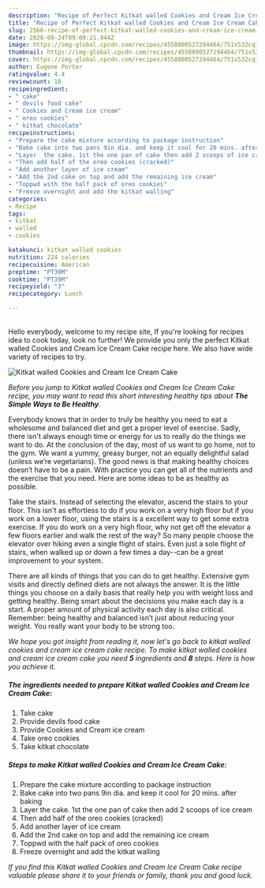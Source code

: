 ```yaml
---
description: "Recipe of Perfect Kitkat walled Cookies and Cream Ice Cream Cake"
title: "Recipe of Perfect Kitkat walled Cookies and Cream Ice Cream Cake"
slug: 2566-recipe-of-perfect-kitkat-walled-cookies-and-cream-ice-cream-cake
date: 2020-08-24T09:09:21.944Z
image: https://img-global.cpcdn.com/recipes/4558800527294464/751x532cq70/kitkat-walled-cookies-and-cream-ice-cream-cake-recipe-main-photo.jpg
thumbnail: https://img-global.cpcdn.com/recipes/4558800527294464/751x532cq70/kitkat-walled-cookies-and-cream-ice-cream-cake-recipe-main-photo.jpg
cover: https://img-global.cpcdn.com/recipes/4558800527294464/751x532cq70/kitkat-walled-cookies-and-cream-ice-cream-cake-recipe-main-photo.jpg
author: Eugene Porter
ratingvalue: 4.4
reviewcount: 10
recipeingredient:
- " cake"
- " devils food cake"
- " Cookies and Cream ice cream"
- " oreo cookies"
- " kitkat chocolate"
recipeinstructions:
- "Prepare the cake mixture according to package instruction"
- "Bake cake into two pans 9in dia. and keep it cool for 20 mins. after baking"
- "Layer  the cake. 1st the one pan of cake then add 2 scoops of ice cream"
- "Then add half of the oreo cookies (cracked)"
- "Add another layer of ice cream"
- "Add the 2nd cake on top and add the remaining ice cream"
- "Toppwd with the half pack of oreo cookies"
- "Freeze overnight and add the kitkat walling"
categories:
- Recipe
tags:
- kitkat
- walled
- cookies

katakunci: kitkat walled cookies 
nutrition: 224 calories
recipecuisine: American
preptime: "PT30M"
cooktime: "PT39M"
recipeyield: "3"
recipecategory: Lunch

---
```

<br>
Hello everybody, welcome to my recipe site, If you're looking for recipes idea to cook today, look no further! We provide you only the perfect Kitkat walled Cookies and Cream Ice Cream Cake recipe here. We also have wide variety of recipes to try.
<br>


![Kitkat walled Cookies and Cream Ice Cream Cake](https://img-global.cpcdn.com/recipes/4558800527294464/751x532cq70/kitkat-walled-cookies-and-cream-ice-cream-cake-recipe-main-photo.jpg)

<i>Before you jump to Kitkat walled Cookies and Cream Ice Cream Cake recipe, you may want to read this short interesting healthy tips about <strong>The Simple Ways to Be Healthy</strong>.</i>

Everybody knows that in order to truly be healthy you need to eat a wholesome and balanced diet and get a proper level of exercise. Sadly, there isn't always enough time or energy for us to really do the things we want to do. At the conclusion of the day, most of us want to go home, not to the gym. We want a yummy, greasy burger, not an equally delightful salad (unless we’re vegetarians). The good news is that making healthy choices doesn’t have to be a pain. With practice you can get all of the nutrients and the exercise that you need. Here are some ideas to be as healthy as possible.

Take the stairs. Instead of selecting the elevator, ascend the stairs to your floor. This isn't as effortless to do if you work on a very high floor but if you work on a lower floor, using the stairs is a excellent way to get some extra exercise. If you do work on a very high floor, why not get off the elevator a few floors earlier and walk the rest of the way? So many people choose the elevator over hiking even a single flight of stairs. Even just a sole flight of stairs, when walked up or down a few times a day--can be a great improvement to your system. 

There are all kinds of things that you can do to get healthy. Extensive gym visits and directly defined diets are not always the answer. It is the little things you choose on a daily basis that really help you with weight loss and getting healthy. Being smart about the decisions you make each day is a start. A proper amount of physical activity each day is also critical. Remember: being healthy and balanced isn’t just about reducing your weight. You really want your body to be strong too. 


<i>We hope you got insight from reading it, now let's go back to kitkat walled cookies and cream ice cream cake recipe. To make kitkat walled cookies and cream ice cream cake you need <strong>5</strong> ingredients and <strong>8</strong> steps. Here is how you achieve it.
</i>

##### The ingredients needed to prepare Kitkat walled Cookies and Cream Ice Cream Cake:

1. Take  cake
1. Provide  devils food cake
1. Provide  Cookies and Cream ice cream
1. Take  oreo cookies
1. Take  kitkat chocolate


##### Steps to make Kitkat walled Cookies and Cream Ice Cream Cake:

1. Prepare the cake mixture according to package instruction
1. Bake cake into two pans 9in dia. and keep it cool for 20 mins. after baking
1. Layer  the cake. 1st the one pan of cake then add 2 scoops of ice cream
1. Then add half of the oreo cookies (cracked)
1. Add another layer of ice cream
1. Add the 2nd cake on top and add the remaining ice cream
1. Toppwd with the half pack of oreo cookies
1. Freeze overnight and add the kitkat walling


<i>If you find this Kitkat walled Cookies and Cream Ice Cream Cake recipe valuable please share it to your friends or family, thank you and good luck.</i>

